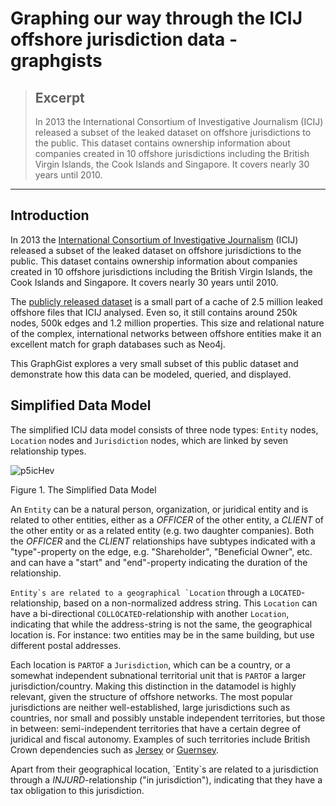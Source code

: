 # Graphing our way through the ICIJ offshore jurisdiction data - graphgists

> ## Excerpt
>
> In 2013 the International Consortium of Investigative Journalism
> (ICIJ) released a subset of the leaked dataset on offshore
> jurisdictions to the public. This dataset contains ownership
> information about companies created in 10 offshore jurisdictions
> including the British Virgin Islands, the Cook Islands and Singapore.
> It covers nearly 30 years until 2010.

---

## [](https://neo4j.com/graphgists/graphing-our-way-through-the-icij-offshore-jurisdiction-data/#_introduction)Introduction

In 2013 the
[International Consortium of Investigative Journalism](http://www.icij.org/)
(ICIJ) released a subset of the leaked dataset on offshore jurisdictions
to the public. This dataset contains ownership information about
companies created in 10 offshore jurisdictions including the British
Virgin Islands, the Cook Islands and Singapore. It covers nearly 30
years until 2010.

The
[publicly released dataset](http://offshoreleaks.icij.org/about/caveats)
is a small part of a cache of 2.5 million leaked offshore files that
ICIJ analysed. Even so, it still contains around 250k nodes, 500k edges
and 1.2 million properties. This size and relational nature of the
complex, international networks between offshore entities make it an
excellent match for graph databases such as Neo4j.

This GraphGist explores a very small subset of this public dataset and
demonstrate how this data can be modeled, queried, and displayed.

## [](https://neo4j.com/graphgists/graphing-our-way-through-the-icij-offshore-jurisdiction-data/#_simplified_data_model)Simplified Data Model

The simplified ICIJ data model consists of three node types: `Entity`
nodes, `Location` nodes and `Jurisdiction` nodes, which are linked by
seven relationship types.

![p5icHev](http://i.imgur.com/p5icHev.png)

Figure 1. The Simplified Data Model

An `Entity` can be a natural person, organization, or juridical entity
and is related to other entities, either as a _OFFICER_ of the other
entity, a _CLIENT_ of the other entity or as a related entity (e.g. two
daughter companies). Both the _OFFICER_ and the _CLIENT_ relationships
have subtypes indicated with a "type"-property on the edge, e.g.
"Shareholder", "Beneficial Owner", etc. and can have a "start" and
"end"-property indicating the duration of the relationship.

`` Entity`s are related to a geographical `Location `` through a
`LOCATED`\-relationship, based on a non-normalized address string. This
`Location` can have a bi-directional `COLLOCATED`\-relationship with
another `Location`, indicating that while the address-string is not the
same, the geographical location is. For instance: two entities may be in
the same building, but use different postal addresses.

Each location is `PARTOF` a `Jurisdiction`, which can be a country, or a
somewhat independent subnational territorial unit that is `PARTOF` a
larger jurisdiction/country. Making this distinction in the datamodel is
highly relevant, given the structure of offshore networks. The most
popular jurisdictions are neither well-established, large jurisdictions
such as countries, nor small and possibly unstable independent
territories, but those in between: semi-independent territories that
have a certain degree of juridical and fiscal autonomy. Examples of such
territories include British Crown dependencies such as
[Jersey](http://en.wikipedia.org/wiki/Jersey) or
[Guernsey](http://en.wikipedia.org/wiki/Guernsey).

Apart from their geographical location, \`Entity\`s are related to a
jurisdiction through a _INJURD_\-relationship ("in jurisdiction"),
indicating that they have a tax obligation to this jurisdiction.
